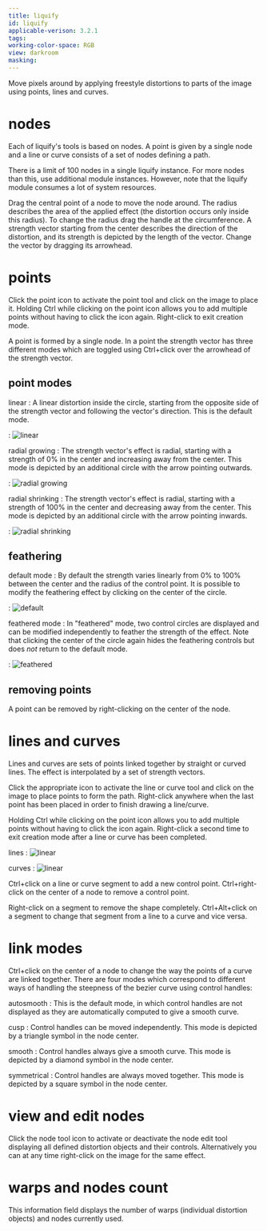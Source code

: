 ```yaml
---
title: liquify
id: liquify
applicable-verison: 3.2.1
tags: 
working-color-space: RGB
view: darkroom
masking: 
---
```


Move pixels around by applying freestyle distortions to parts of the image using points, lines and curves.

# nodes

 Each of liquify's tools is based on nodes. A point is given by a single node and a line or curve consists of a set of nodes defining a path.

There is a limit of 100 nodes in a single liquify instance. For more nodes than this, use additional module instances. However, note that the liquify module consumes a lot of system resources. 

Drag the central point of a node to move the node around. The radius describes the area of the applied effect (the distortion occurs only inside this radius). To change the radius drag the handle at the circumference. A strength vector starting from the center describes the direction of the distortion, and its strength is depicted by the length of the vector. Change the vector by dragging its arrowhead. 

# points

Click the point icon to activate the point tool and click on the image to place it. Holding Ctrl while clicking on the point icon allows you to add multiple points without having to click the icon again. Right-click to exit creation mode.

A point is formed by a single node. In a point the strength vector has three different modes which are toggled using Ctrl+click over the arrowhead of the strength vector.

## point modes

linear
: A linear distortion inside the circle, starting from the opposite side of the strength vector and following the vector's direction. This is the default mode.

: ![linear](./liquify/liquify_ex1.png#w33)

radial growing
: The strength vector's effect is radial, starting with a strength of 0% in the center and increasing away from the center. This mode is depicted by an additional circle with the arrow pointing outwards.

: ![radial growing](./liquify/liquify_ex4.png#w33)

radial shrinking
: The strength vector's effect is radial, starting with a strength of 100% in the center and decreasing away from the center. This mode is depicted by an additional circle with the arrow pointing inwards.

: ![radial shrinking](./liquify/liquify_ex3.png#w33)

## feathering

default mode
: By default the strength varies linearly from 0% to 100% between the center and the radius of the control point. It is possible to modify the feathering effect by clicking on the center of the circle.

: ![default](./liquify/liquify_ex1.png#w33)

feathered mode
: In "feathered" mode, two control circles are displayed and can be modified independently to feather the strength of the effect. Note that clicking the center of the circle again hides the feathering controls but does _not_ return to the default mode.

: ![feathered](./liquify/liquify_ex2.png#w33)

## removing points

A point can be removed by right-clicking on the center of the node.

# lines and curves

Lines and curves are sets of points linked together by straight or curved lines. The effect is interpolated by a set of strength vectors. 

Click the appropriate icon to activate the line or curve tool and click on the image to place points to form the path. Right-click anywhere when the last point has been placed in order to finish drawing a line/curve.

Holding Ctrl while clicking on the point icon allows you to add multiple points without having to click the icon again. Right-click a second time to exit creation mode after a line or curve has been completed.

lines
: ![linear](./liquify/liquify_ex5.png#w50)

curves
: ![linear](./liquify/liquify_ex6.png#w50)

Ctrl+click on a line or curve segment to add a new control point. Ctrl+right-click on the center of a node to remove a control point. 

Right-click on a segment to remove the shape completely. Ctrl+Alt+click on a segment to change that segment from a line to a curve and vice versa.

# link modes

Ctrl+click on the center of a node to change the way the points of a curve are linked together. There are four modes which correspond to different ways of handling the steepness of the bezier curve using control handles: 

autosmooth
: This is the default mode, in which control handles are not displayed as they are automatically computed to give a smooth curve.

cusp
: Control handles can be moved independently. This mode is depicted by a triangle symbol in the node center.

smooth
: Control handles always give a smooth curve. This mode is depicted by a diamond symbol in the node center.

symmetrical
: Control handles are always moved together. This mode is depicted by a square symbol in the node center.

# view and edit nodes

Click the node tool icon to activate or deactivate the node edit tool displaying all defined distortion objects and their controls. Alternatively you can at any time right-click on the image for the same effect. 

# warps and nodes count

This information field displays the number of warps (individual distortion objects) and nodes currently used.

